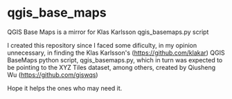 # qgis_base_maps

QGIS Base Maps is a mirror for Klas Karlsson qgis_basemaps.py script 

I created this repository since I faced some dificulty, in my opinion unnecessary, in finding the Klas Karlsson's (https://github.com/klakar) QGIS BaseMaps python script, qgis_basemaps.py, which in turn was expected to be pointing to the XYZ Tiles dataset, among others, created by Qiusheng Wu (https://github.com/giswqs)

Hope it helps the ones who may need it.
